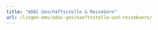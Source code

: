```yaml
---
title: "ADAC Geschäftsstelle & Reisebüro"
url: /lingen-ems/adac-geschaeftsstelle-und-reisebuero/
---
```

